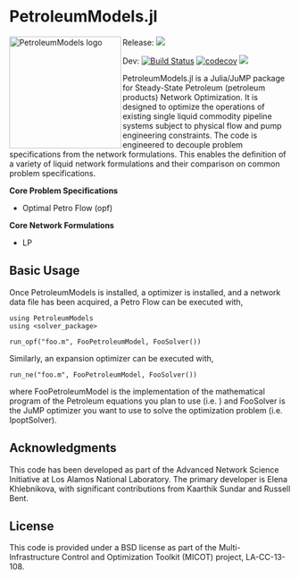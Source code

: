 # PetroleumModels.jl

<img src="https://lanl-ansi.github.io/PetroleumModels.jl/docs/src/assets/logo.svg" align="left" width="200" alt="PetroleumModels logo">

Release: [![](https://img.shields.io/badge/docs-stable-blue.svg)](https://lanl-ansi.github.io/PetroleumModels.jl/stable)

Dev:
[![Build Status](https://travis-ci.org/lanl-ansi/PetroleumModels.jl.svg?branch=master)](https://travis-ci.org/lanl-ansi/PetroleumModels.jl)
[![codecov](https://codecov.io/gh/lanl-ansi/PetroleumModels.jl/branch/master/graph/badge.svg)](https://codecov.io/gh/lanl-ansi/PetroleumModels.jl)
[![](https://img.shields.io/badge/docs-latest-blue.svg)](https://lanl-ansi.github.io/PetroleumModels.jl/latest)

PetroleumModels.jl is a Julia/JuMP package for Steady-State Petroleum (petroleum products) Network Optimization.
It is designed to optimize the operations of existing single liquid commodity pipeline systems subject to physical flow and pump engineering constraints. The code is engineered to decouple problem specifications from the network formulations. This enables the definition of a variety of liquid network formulations and their comparison on common problem specifications.

**Core Problem Specifications**

* Optimal Petro Flow (opf)

**Core Network Formulations**

* LP

## Basic Usage


Once PetroleumModels is installed, a optimizer is installed, and a network data file has been acquired, a Petro Flow can be executed with,
```
using PetroleumModels
using <solver_package>

run_opf("foo.m", FooPetroleumModel, FooSolver())
```

Similarly, an expansion optimizer can be executed with,
```
run_ne("foo.m", FooPetroleumModel, FooSolver())
```

where FooPetroleumModel is the implementation of the mathematical program of the Petroleum equations you plan to use (i.e. ) and FooSolver is the JuMP optimizer you want to use to solve the optimization problem (i.e. IpoptSolver).


## Acknowledgments

This code has been developed as part of the Advanced Network Science Initiative at Los Alamos National Laboratory.
The primary developer is Elena Khlebnikova, with significant contributions from Kaarthik Sundar and Russell Bent.



## License

This code is provided under a BSD license as part of the Multi-Infrastructure Control and Optimization Toolkit (MICOT) project, LA-CC-13-108.
